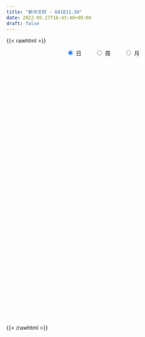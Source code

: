 ```yaml
---
title: "新华文轩 - 601811.SH"
date: 2022-05-27T16:43:40+08:00
draft: false
---
```

{{< rawhtml >}}
    <div style="text-align: center">
        <label style="padding: 1rem;"><input style="margin-right: .5rem" type="radio" name="period" value="D" checked onclick="period_change(this)">日</label>
        <label style="padding: 1rem;"><input style="margin-right: .5rem" type="radio" name="period" value="W" onclick="period_change(this)">周</label>
        <label style="padding: 1rem;"><input style="margin-right: .5rem" type="radio" name="period" value="M" onclick="period_change(this)">月</label>
    </div>
    <div id="chart" style="height: 700px;"></div> 
    <script type="text/javascript">
        const D_v = [16401.7,13650.59,23284.04,23171.0,17227.05,20177.25,17991.0,11219.46,23197.0,26285.0,23120.0,16276.7,13440.41,16873.05,22407.75,20258.39,13338.0,11480.8,19613.19,14838.0,7291.3,9362.0,10264.01,11048.28,7956.0,8791.14,10851.35,8592.31,7648.78,7808.45,11783.21,8916.0,8172.45,6443.7,8540.84,5449.25,6660.0,8564.71,13211.0,13189.08,5934.0,10327.0,6119.0,8431.17,9001.87,7201.66,6072.26,10879.0,13117.59,9754.37,8009.0,7433.31,7886.84,9326.5,11409.52,7845.56,7201.55,6775.3,10561.99,6087.0,5667.75,6455.05,4713.74,5705.09,14679.0,6446.0,6543.72,7975.0,16598.42,8473.57,19944.52,12831.55,27335.14,24151.63,13661.91,14949.86,18344.61,16403.47,17660.3,14377.79,19414.0,21453.76,14637.99,13493.93,20374.0,16495.26,22473.57,11967.9,10695.89,12586.6,12393.0,15090.0,11666.3,13771.4,7624.35,8955.53,16569.84,10687.0,11785.09,7307.45,6375.59,7851.0,9755.36,9327.32,10900.38,10095.16,8580.47,12127.0,9016.75,21545.1,13659.0,6183.71,10443.44,6576.0,5189.0,6897.61,7223.08,4945.39,7107.51,14276.76,7347.7,9067.99,10618.16,8167.72,6323.42,7437.0,8563.86,6864.0,10155.0,9420.0,6901.0,7303.08,12475.0,13255.0,23380.15,12485.0,9541.52,8869.02,9430.52,10664.02,16848.24,16641.58,38702.01,27303.03,17359.2,21379.61,16291.75,15511.75,23525.14,15640.66,12585.95,21574.39,10196.25,15639.62,29782.29,21456.08,28689.63,72879.25,65677.25,132331.07,181882.57,131571.43,82912.12,98037.75,80688.72,50313.63,39445.86,36511.86,46659.69,24574.0,20187.0,29104.21,19190.98,18280.0,15492.59,23573.97,18433.2,29521.4,20189.44,21618.02,18516.93,12273.14,21899.14,19352.22,41265.3,22641.0,25534.09,32404.47,39468.9,18800.91,21963.05,10630.39,10051.04,12930.39,11345.34,80077.13,71551.38,61804.98,32353.76,23004.7,27871.36,41102.04,22367.0,22592.0,16494.75,15043.2,16969.79,14303.0,11226.08,9823.0,14548.0,15827.52,73126.58,59595.58,65266.68,70675.89,54018.93,43863.27,42949.75,40441.72,29490.92,45720.0,35060.34,21616.33,31979.0,32449.32,30948.08,23296.47,37215.23,32479.32,31872.56,23519.31,42680.63,43721.49,26007.59,22452.0,21418.84,27063.81,17181.46,14419.36,22022.48,19126.09,17923.25,13291.46,16933.53,37738.62,37254.45,24874.1,17493.27,72055.26]
const D_histogram = [0.0,-0.0086472934,-0.0154449474,-0.0157522495,-0.0051556953,0.0000081419,-0.0046750261,-0.0060203903,-0.0162937093,-0.0303555355,-0.0317925456,-0.0294828476,-0.024885048,-0.0270592973,-0.0234235099,-0.0143241088,-0.0136743222,-0.0125798969,-0.0157027166,-0.0302038036,-0.0331386108,-0.0349762872,-0.0282921315,-0.0305924536,-0.0262084032,-0.0190811557,-0.0105646577,0.0003147555,0.0089132809,0.0111438894,0.0041354666,-0.0038385982,-0.0107147927,-0.0088598611,-0.0079912404,-0.0026627279,-0.0024702219,0.0047094995,0.0165197422,0.021002892,0.0199725013,0.0161330004,0.0138881893,0.0076235086,0.0029793406,0.0072456628,0.0130276858,0.0060252153,-0.0124660395,-0.0269496607,-0.0336334592,-0.0356396235,-0.037718424,-0.02816063,-0.0155751554,-0.0087361847,-0.0071139632,-0.0037249113,0.0069841522,0.0153221856,0.0204257342,0.0263787628,0.0312156855,0.0331138184,0.021507819,0.0160369621,0.0152999101,0.011151915,0.0197360966,0.026232931,0.0418700943,0.0527484329,0.0618680774,0.0590555036,0.0596258897,0.0615126728,0.0652617933,0.0640893211,0.0654910701,0.0682835416,0.0735602031,0.0754824003,0.0699238668,0.059808573,0.036382132,0.0261793046,0.0209109035,0.0055621137,0.0000033028,-0.0023188277,-0.0120579043,-0.0316513477,-0.0365385812,-0.0554813071,-0.0591399222,-0.0509776404,-0.0338034115,-0.0354164609,-0.0275799034,-0.0256556399,-0.0306703697,-0.0307670687,-0.0238769879,-0.0275925605,-0.0230198231,-0.0281174398,-0.0268195802,-0.0374744845,-0.0447663639,-0.0673350264,-0.0687861984,-0.0676174889,-0.0698192532,-0.0617336568,-0.0557795951,-0.0468792904,-0.0371302356,-0.0272756349,-0.0190856611,-0.0021140489,0.007989683,0.0196226626,0.0283687178,0.0354203407,0.0345777719,0.0351344022,0.0319915291,0.0304507782,0.0324782782,0.0327329194,0.0311502369,0.0252370413,0.0232437896,0.023758995,0.0283179998,0.0325553402,0.029274796,0.0303219086,0.0262993918,0.0224411382,0.0201133029,0.0245644806,0.0393570532,0.0367918989,0.0412668172,0.0447202653,0.032572451,0.0290775829,0.0323995002,0.027620705,0.0160375693,0.0192673816,0.0105086074,0.0106252334,0.0162744577,0.0180382298,0.0306348126,0.0595018609,0.0809636306,0.1513575121,0.1762719952,0.1365115161,0.0943632648,0.0801544074,0.0342418069,0.0116299896,-0.0118110991,-0.0243053924,-0.0585842032,-0.0841649981,-0.1021230519,-0.1351889983,-0.143135776,-0.1531026492,-0.1487861847,-0.1341280099,-0.1077069625,-0.0744145469,-0.0454108715,-0.0345521014,-0.0298131001,-0.0246230911,-0.0072409908,-0.0099152376,0.0107402649,0.0238512984,0.0219192914,0.0335842774,0.0135166006,0.0013840979,-0.0115237066,-0.0184709521,-0.020637773,-0.0196476904,-0.0217914556,0.0131913659,-0.0082770604,-0.0403712239,-0.0479948252,-0.0416862502,-0.0396444845,-0.0728407555,-0.0770777221,-0.0691475394,-0.0500202756,-0.0356125775,-0.015902646,-0.0072680684,-0.0060113816,-0.0004967173,0.0125042222,0.0148093209,0.0504610115,0.0852462927,0.1264052028,0.1710277887,0.1653145652,0.1483961952,0.1179833774,0.0995831825,0.0754099792,0.074878933,0.0526474385,0.0306234737,0.0315123258,0.0064389413,-0.031054651,-0.0551514339,-0.112858473,-0.1564406122,-0.1585340281,-0.1571264036,-0.1289893497,-0.1152741073,-0.1129689496,-0.0940662373,-0.0725569578,-0.0580342322,-0.042775987,-0.0271209229,-0.0055942245,0.0057334533,0.0068708159,0.0123948068,0.0197122478,0.0475087438,0.0329688567,0.0391673018,0.0432718661,0.086593538]
const D_fast = [0.0,-0.0108091168,-0.0214680076,-0.025713372,-0.0164057417,-0.011239869,-0.0170917935,-0.0199422553,-0.0342890017,-0.0559397118,-0.0653248583,-0.0703858721,-0.0720093346,-0.0809484082,-0.0831684982,-0.0776501244,-0.0804189183,-0.0824694673,-0.0895179661,-0.111570004,-0.1227894639,-0.133371212,-0.1337600892,-0.1437085248,-0.1458765751,-0.1435196166,-0.137644283,-0.1266861809,-0.1158593353,-0.1108427544,-0.1168173106,-0.125751025,-0.1353059177,-0.1356659513,-0.1367951407,-0.1321323102,-0.1325573597,-0.1242002633,-0.1082600851,-0.0985262123,-0.0945634777,-0.0943697286,-0.0931424923,-0.0975012959,-0.1014006287,-0.0953228908,-0.0862839464,-0.0917801131,-0.1133878777,-0.1346089141,-0.1497010774,-0.1606171476,-0.1721255541,-0.1696079176,-0.1609162318,-0.1562613072,-0.1564175765,-0.1539597524,-0.1415046509,-0.1293360711,-0.1191260889,-0.1065783697,-0.0939375256,-0.0837609381,-0.0899899828,-0.0914515992,-0.0883636736,-0.08972369,-0.0762054841,-0.0631504171,-0.0370457302,-0.0129802834,0.0116063805,0.0235576825,0.0390345411,0.0562994924,0.0763640612,0.0912139193,0.1089884358,0.1288517928,0.152518505,0.1733113023,0.1852337354,0.190070585,0.1757396769,0.1720816757,0.1720410004,0.1580827391,0.1525247539,0.1496229165,0.1368693638,0.1093630834,0.0953412047,0.062528152,0.0440845563,0.039502428,0.0482258041,0.0377586394,0.0387002211,0.0342105745,0.0215282523,0.0137397862,0.01466062,0.0040469072,0.0028646889,-0.0092622877,-0.0146693231,-0.0346928486,-0.053176319,-0.0925787381,-0.1112264597,-0.1269621224,-0.1466187,-0.1539665178,-0.1619573549,-0.1647768728,-0.1643103769,-0.1612746849,-0.1578561264,-0.1414130265,-0.1293118737,-0.1127732285,-0.0969349938,-0.0810282858,-0.0732264116,-0.0638861807,-0.0590311715,-0.0529592279,-0.0428121584,-0.0343742873,-0.0281694106,-0.0277733459,-0.0239556502,-0.0175006961,-0.0058621913,0.0065139842,0.0105521389,0.0191797286,0.0217320599,0.0234840908,0.0261845812,0.036776879,0.0614087149,0.0680415354,0.0828331579,0.0974666723,0.0934619708,0.0972364985,0.1086582908,0.1107846718,0.1032109285,0.1112575862,0.1051259638,0.1078988982,0.1176167369,0.1238900665,0.1441453524,0.1878878659,0.2295905432,0.3378238028,0.4068062847,0.4011736847,0.3826162495,0.388445994,0.3510938452,0.3313895253,0.3049956618,0.2864250204,0.2375001588,0.1908781143,0.1473892976,0.0805261016,0.0367953799,-0.0114471556,-0.0443272373,-0.0632010649,-0.0637067582,-0.0490179793,-0.0313670218,-0.029146277,-0.0318605507,-0.0328263144,-0.0172544619,-0.0224075181,0.0009330506,0.0200069088,0.0235547246,0.04361578,0.0269272533,0.015140775,-0.0006479561,-0.0122129397,-0.0195392038,-0.0234610438,-0.0310526729,0.00722799,-0.0163097013,-0.0584966708,-0.0781189783,-0.082231966,-0.0901013213,-0.1415077813,-0.1650141783,-0.1743708805,-0.1677486856,-0.1622441319,-0.1465098618,-0.1396923014,-0.13993846,-0.134547975,-0.11842098,-0.112413551,-0.0641466075,-0.0080497532,0.0647104576,0.1520899907,0.1877054085,0.2078860873,0.2069691138,0.2134647145,0.2081440061,0.2263326931,0.2172630583,0.2028949619,0.2116618954,0.1881982462,0.1429409912,0.1050563499,0.0191346924,-0.0635575998,-0.1052845227,-0.1431584991,-0.1472687827,-0.1623720671,-0.1883091467,-0.1929229938,-0.1895529538,-0.1895387862,-0.1849745377,-0.1760997044,-0.1559715621,-0.143210521,-0.1403554544,-0.1317327618,-0.1194872588,-0.079813577,-0.0861112498,-0.0701209793,-0.0551984484,0.0097716079]
const D_slow = [0.0,-0.0021618234,-0.0060230602,-0.0099611226,-0.0112500464,-0.0112480109,-0.0124167674,-0.013921865,-0.0179952923,-0.0255841762,-0.0335323126,-0.0409030245,-0.0471242866,-0.0538891109,-0.0597449884,-0.0633260156,-0.0667445961,-0.0698895703,-0.0738152495,-0.0813662004,-0.0896508531,-0.0983949249,-0.1054679577,-0.1131160712,-0.1196681719,-0.1244384609,-0.1270796253,-0.1270009364,-0.1247726162,-0.1219866438,-0.1209527772,-0.1219124267,-0.1245911249,-0.1268060902,-0.1288039003,-0.1294695823,-0.1300871378,-0.1289097629,-0.1247798273,-0.1195291043,-0.114535979,-0.1105027289,-0.1070306816,-0.1051248045,-0.1043799693,-0.1025685536,-0.0993116322,-0.0978053283,-0.1009218382,-0.1076592534,-0.1160676182,-0.1249775241,-0.1344071301,-0.1414472876,-0.1453410764,-0.1475251226,-0.1493036134,-0.1502348412,-0.1484888031,-0.1446582567,-0.1395518232,-0.1329571325,-0.1251532111,-0.1168747565,-0.1114978018,-0.1074885612,-0.1036635837,-0.100875605,-0.0959415808,-0.0893833481,-0.0789158245,-0.0657287163,-0.0502616969,-0.035497821,-0.0205913486,-0.0052131804,0.0111022679,0.0271245982,0.0434973657,0.0605682511,0.0789583019,0.097828902,0.1153098687,0.1302620119,0.1393575449,0.1459023711,0.1511300969,0.1525206254,0.1525214511,0.1519417442,0.1489272681,0.1410144312,0.1318797859,0.1180094591,0.1032244785,0.0904800684,0.0820292156,0.0731751003,0.0662801245,0.0598662145,0.0521986221,0.0445068549,0.0385376079,0.0316394678,0.025884512,0.0188551521,0.012150257,0.0027816359,-0.0084099551,-0.0252437117,-0.0424402613,-0.0593446335,-0.0767994468,-0.092232861,-0.1061777598,-0.1178975824,-0.1271801413,-0.13399905,-0.1387704653,-0.1392989775,-0.1373015568,-0.1323958911,-0.1253037117,-0.1164486265,-0.1078041835,-0.099020583,-0.0910227007,-0.0834100061,-0.0752904366,-0.0671072067,-0.0593196475,-0.0530103872,-0.0471994398,-0.0412596911,-0.0341801911,-0.026041356,-0.0187226571,-0.0111421799,-0.004567332,0.0010429526,0.0060712783,0.0122123984,0.0220516617,0.0312496365,0.0415663408,0.0527464071,0.0608895198,0.0681589156,0.0762587906,0.0831639669,0.0871733592,0.0919902046,0.0946173564,0.0972736648,0.1013422792,0.1058518367,0.1135105398,0.128386005,0.1486269127,0.1864662907,0.2305342895,0.2646621685,0.2882529847,0.3082915866,0.3168520383,0.3197595357,0.3168067609,0.3107304128,0.296084362,0.2750431125,0.2495123495,0.2157150999,0.1799311559,0.1416554936,0.1044589474,0.070926945,0.0440002043,0.0253965676,0.0140438497,0.0054058244,-0.0020474506,-0.0082032234,-0.0100134711,-0.0124922805,-0.0098072143,-0.0038443897,0.0016354332,0.0100315025,0.0134106527,0.0137566772,0.0108757505,0.0062580125,0.0010985692,-0.0038133534,-0.0092612173,-0.0059633758,-0.0080326409,-0.0181254469,-0.0301241532,-0.0405457157,-0.0504568369,-0.0686670257,-0.0879364563,-0.1052233411,-0.11772841,-0.1266315544,-0.1306072159,-0.132424233,-0.1339270784,-0.1340512577,-0.1309252022,-0.1272228719,-0.1146076191,-0.0932960459,-0.0616947452,-0.018937798,0.0223908433,0.0594898921,0.0889857364,0.1138815321,0.1327340269,0.1514537601,0.1646156197,0.1722714882,0.1801495696,0.1817593049,0.1739956422,0.1602077837,0.1319931655,0.0928830124,0.0532495054,0.0139679045,-0.0182794329,-0.0470979598,-0.0753401972,-0.0988567565,-0.116995996,-0.131504554,-0.1421985508,-0.1489787815,-0.1503773376,-0.1489439743,-0.1472262703,-0.1441275686,-0.1391995067,-0.1273223207,-0.1190801065,-0.1092882811,-0.0984703146,-0.0768219301]
const D_data = [['2021-05-18', 9.4494, 9.4301, 9.256, 9.4784],['2021-05-19', 9.4301, 9.2946, 9.2656, 9.4784],['2021-05-20', 9.2366, 9.2656, 9.0819, 9.314],['2021-05-21', 9.343, 9.314, 9.2463, 9.6041],['2021-05-24', 9.3623, 9.4687, 9.2366, 9.4687],['2021-05-25', 9.4591, 9.4397, 9.3043, 9.4978],['2021-05-26', 9.5074, 9.314, 9.3043, 9.5074],['2021-05-27', 9.314, 9.3333, 9.285, 9.4204],['2021-05-28', 9.3237, 9.1786, 9.1302, 9.3817],['2021-05-31', 9.1496, 9.0432, 8.9658, 9.2463],['2021-06-01', 9.1302, 9.1302, 9.0432, 9.256],['2021-06-02', 9.1399, 9.1496, 9.1012, 9.2269],['2021-06-03', 9.1496, 9.1689, 9.0915, 9.2173],['2021-06-04', 9.1883, 9.0625, 9.0432, 9.1883],['2021-06-07', 9.0625, 9.1109, 8.9174, 9.1206],['2021-06-08', 9.11, 9.19, 8.98, 9.23],['2021-06-09', 9.28, 9.09, 9.04, 9.3],['2021-06-10', 9.09, 9.08, 9.02, 9.09],['2021-06-11', 9.05, 9.0, 8.88, 9.06],['2021-06-15', 9.02, 8.78, 8.77, 9.02],['2021-06-16', 8.78, 8.84, 8.75, 8.87],['2021-06-17', 8.9, 8.8, 8.75, 8.9],['2021-06-18', 8.82, 8.88, 8.72, 8.91],['2021-06-21', 8.79, 8.74, 8.74, 8.85],['2021-06-22', 8.78, 8.79, 8.75, 8.87],['2021-06-23', 8.78, 8.82, 8.77, 8.86],['2021-06-24', 8.82, 8.85, 8.79, 8.91],['2021-06-25', 8.86, 8.91, 8.81, 8.95],['2021-06-28', 8.98, 8.92, 8.87, 8.99],['2021-06-29', 8.9, 8.86, 8.85, 8.92],['2021-06-30', 8.86, 8.72, 8.7, 8.86],['2021-07-01', 8.76, 8.65, 8.61, 8.8],['2021-07-02', 8.61, 8.6, 8.56, 8.68],['2021-07-05', 8.59, 8.67, 8.59, 8.71],['2021-07-06', 8.7, 8.64, 8.56, 8.73],['2021-07-07', 8.59, 8.69, 8.54, 8.69],['2021-07-08', 8.66, 8.62, 8.6, 8.68],['2021-07-09', 8.55, 8.71, 8.55, 8.72],['2021-07-12', 8.73, 8.81, 8.72, 8.85],['2021-07-13', 8.78, 8.76, 8.7, 8.96],['2021-07-14', 8.76, 8.7, 8.68, 8.8],['2021-07-15', 8.75, 8.65, 8.55, 8.75],['2021-07-16', 8.67, 8.65, 8.62, 8.71],['2021-07-19', 8.66, 8.57, 8.55, 8.69],['2021-07-20', 8.5, 8.55, 8.48, 8.61],['2021-07-21', 8.55, 8.65, 8.55, 8.65],['2021-07-22', 8.64, 8.69, 8.59, 8.69],['2021-07-23', 8.7, 8.52, 8.51, 8.7],['2021-07-26', 8.47, 8.29, 8.27, 8.57],['2021-07-27', 8.34, 8.22, 8.21, 8.39],['2021-07-28', 8.27, 8.22, 8.09, 8.3],['2021-07-29', 8.22, 8.21, 8.18, 8.33],['2021-07-30', 8.23, 8.15, 8.07, 8.23],['2021-08-02', 8.17, 8.27, 8.07, 8.3],['2021-08-03', 8.27, 8.33, 8.26, 8.47],['2021-08-04', 8.34, 8.28, 8.26, 8.38],['2021-08-05', 8.38, 8.21, 8.2, 8.38],['2021-08-06', 8.21, 8.22, 8.15, 8.25],['2021-08-09', 8.22, 8.33, 8.21, 8.36],['2021-08-10', 8.3, 8.34, 8.28, 8.35],['2021-08-11', 8.34, 8.33, 8.29, 8.38],['2021-08-12', 8.31, 8.37, 8.29, 8.37],['2021-08-13', 8.33, 8.39, 8.3, 8.39],['2021-08-16', 8.43, 8.38, 8.35, 8.43],['2021-08-17', 8.38, 8.19, 8.15, 8.44],['2021-08-18', 8.19, 8.22, 8.17, 8.26],['2021-08-19', 8.23, 8.26, 8.23, 8.32],['2021-08-20', 8.27, 8.2, 8.16, 8.3],['2021-08-23', 8.26, 8.37, 8.26, 8.4],['2021-08-24', 8.36, 8.39, 8.36, 8.43],['2021-08-25', 8.42, 8.58, 8.36, 8.68],['2021-08-26', 8.59, 8.62, 8.53, 8.68],['2021-08-27', 8.74, 8.69, 8.58, 8.84],['2021-08-30', 8.69, 8.6, 8.49, 8.73],['2021-08-31', 8.61, 8.68, 8.58, 8.71],['2021-09-01', 8.71, 8.75, 8.64, 8.8],['2021-09-02', 8.76, 8.84, 8.75, 8.88],['2021-09-03', 8.86, 8.84, 8.73, 8.87],['2021-09-06', 8.99, 8.93, 8.85, 8.99],['2021-09-07', 8.92, 9.02, 8.84, 9.02],['2021-09-08', 9.0, 9.14, 8.99, 9.16],['2021-09-09', 9.13, 9.19, 9.07, 9.23],['2021-09-10', 9.19, 9.16, 9.05, 9.25],['2021-09-13', 9.26, 9.13, 9.03, 9.26],['2021-09-14', 9.16, 8.93, 8.85, 9.19],['2021-09-15', 8.88, 9.05, 8.83, 9.06],['2021-09-16', 9.05, 9.11, 9.05, 9.27],['2021-09-17', 9.15, 8.96, 8.94, 9.18],['2021-09-22', 8.92, 9.05, 8.9, 9.11],['2021-09-23', 9.1, 9.09, 9.05, 9.16],['2021-09-24', 9.15, 8.98, 8.96, 9.16],['2021-09-27', 8.98, 8.78, 8.69, 9.02],['2021-09-28', 8.8, 8.89, 8.77, 8.95],['2021-09-29', 8.83, 8.63, 8.63, 8.96],['2021-09-30', 8.73, 8.73, 8.6, 8.76],['2021-10-08', 8.83, 8.86, 8.78, 8.89],['2021-10-11', 8.9, 9.02, 8.87, 9.07],['2021-10-12', 9.02, 8.81, 8.76, 9.02],['2021-10-13', 8.96, 8.93, 8.82, 9.09],['2021-10-14', 8.9, 8.87, 8.75, 8.91],['2021-10-15', 8.9, 8.76, 8.74, 8.91],['2021-10-18', 8.75, 8.79, 8.67, 8.79],['2021-10-19', 8.83, 8.88, 8.72, 8.94],['2021-10-20', 8.84, 8.74, 8.72, 8.91],['2021-10-21', 8.82, 8.83, 8.72, 8.92],['2021-10-22', 8.89, 8.69, 8.68, 8.89],['2021-10-25', 8.66, 8.74, 8.59, 8.8],['2021-10-26', 8.72, 8.54, 8.51, 8.72],['2021-10-27', 8.48, 8.5, 8.4, 8.59],['2021-10-28', 8.35, 8.18, 8.1, 8.42],['2021-10-29', 8.17, 8.32, 8.1, 8.37],['2021-11-01', 8.27, 8.29, 8.2, 8.38],['2021-11-02', 8.29, 8.18, 8.08, 8.29],['2021-11-03', 8.16, 8.26, 8.12, 8.29],['2021-11-04', 8.28, 8.21, 8.17, 8.29],['2021-11-05', 8.24, 8.23, 8.15, 8.3],['2021-11-08', 8.22, 8.24, 8.17, 8.29],['2021-11-09', 8.2, 8.25, 8.19, 8.27],['2021-11-10', 8.22, 8.24, 8.21, 8.28],['2021-11-11', 8.26, 8.39, 8.22, 8.41],['2021-11-12', 8.32, 8.36, 8.32, 8.39],['2021-11-15', 8.36, 8.43, 8.36, 8.51],['2021-11-16', 8.43, 8.45, 8.4, 8.54],['2021-11-17', 8.47, 8.48, 8.42, 8.5],['2021-11-18', 8.48, 8.41, 8.39, 8.49],['2021-11-19', 8.33, 8.44, 8.33, 8.46],['2021-11-22', 8.45, 8.4, 8.36, 8.49],['2021-11-23', 8.4, 8.42, 8.36, 8.44],['2021-11-24', 8.49, 8.48, 8.42, 8.55],['2021-11-25', 8.48, 8.48, 8.4, 8.51],['2021-11-26', 8.45, 8.47, 8.39, 8.49],['2021-11-29', 8.46, 8.41, 8.36, 8.46],['2021-11-30', 8.41, 8.45, 8.4, 8.52],['2021-12-01', 8.39, 8.49, 8.39, 8.51],['2021-12-02', 8.46, 8.57, 8.46, 8.73],['2021-12-03', 8.59, 8.61, 8.52, 8.66],['2021-12-06', 8.62, 8.54, 8.53, 8.64],['2021-12-07', 8.6, 8.61, 8.51, 8.64],['2021-12-08', 8.61, 8.56, 8.51, 8.61],['2021-12-09', 8.59, 8.56, 8.53, 8.6],['2021-12-10', 8.56, 8.58, 8.56, 8.72],['2021-12-13', 8.59, 8.69, 8.58, 8.72],['2021-12-14', 8.69, 8.9, 8.64, 8.98],['2021-12-15', 8.87, 8.75, 8.73, 8.87],['2021-12-16', 8.77, 8.88, 8.75, 8.88],['2021-12-17', 8.9, 8.93, 8.79, 8.94],['2021-12-20', 8.9, 8.75, 8.75, 8.92],['2021-12-21', 8.76, 8.85, 8.76, 8.87],['2021-12-22', 8.86, 8.97, 8.81, 9.03],['2021-12-23', 8.93, 8.9, 8.83, 9.01],['2021-12-24', 8.89, 8.8, 8.75, 8.9],['2021-12-27', 8.82, 8.99, 8.73, 9.01],['2021-12-28', 8.93, 8.85, 8.82, 9.0],['2021-12-29', 8.85, 8.96, 8.78, 8.97],['2021-12-30', 8.93, 9.07, 8.92, 9.15],['2021-12-31', 9.06, 9.07, 9.01, 9.1],['2022-01-04', 9.07, 9.28, 9.02, 9.31],['2022-01-05', 9.29, 9.65, 9.16, 9.74],['2022-01-06', 9.56, 9.77, 9.51, 10.0],['2022-01-07', 9.74, 10.75, 9.74, 10.75],['2022-01-10', 11.03, 10.6, 10.24, 11.04],['2022-01-11', 10.43, 9.91, 9.79, 10.51],['2022-01-12', 9.79, 9.79, 9.72, 10.0],['2022-01-13', 9.83, 10.1, 9.8, 10.1],['2022-01-14', 9.98, 9.63, 9.59, 9.98],['2022-01-17', 9.71, 9.8, 9.56, 9.8],['2022-01-18', 9.81, 9.71, 9.65, 9.87],['2022-01-19', 9.71, 9.78, 9.7, 9.97],['2022-01-20', 9.78, 9.39, 9.34, 9.79],['2022-01-21', 9.34, 9.32, 9.31, 9.54],['2022-01-24', 9.3, 9.26, 9.1, 9.32],['2022-01-25', 9.3, 8.87, 8.86, 9.32],['2022-01-26', 8.89, 8.99, 8.81, 9.01],['2022-01-27', 8.99, 8.82, 8.8, 9.03],['2022-01-28', 8.89, 8.88, 8.79, 8.97],['2022-02-07', 8.99, 8.96, 8.88, 9.1],['2022-02-08', 8.96, 9.13, 8.89, 9.13],['2022-02-09', 9.13, 9.31, 9.06, 9.34],['2022-02-10', 9.3, 9.38, 9.2, 9.4],['2022-02-11', 9.38, 9.23, 9.18, 9.44],['2022-02-14', 9.25, 9.17, 9.13, 9.31],['2022-02-15', 9.2, 9.18, 9.11, 9.27],['2022-02-16', 9.22, 9.38, 9.2, 9.4],['2022-02-17', 9.33, 9.16, 9.14, 9.36],['2022-02-18', 9.11, 9.5, 9.09, 9.54],['2022-02-21', 9.46, 9.51, 9.38, 9.6],['2022-02-22', 9.46, 9.37, 9.27, 9.5],['2022-02-23', 9.4, 9.59, 9.37, 9.73],['2022-02-24', 9.56, 9.19, 9.05, 9.58],['2022-02-25', 9.25, 9.21, 9.17, 9.45],['2022-02-28', 9.2, 9.13, 8.9, 9.23],['2022-03-01', 9.17, 9.14, 9.06, 9.23],['2022-03-02', 9.09, 9.16, 9.07, 9.19],['2022-03-03', 9.2, 9.18, 9.14, 9.23],['2022-03-04', 9.13, 9.12, 9.06, 9.15],['2022-03-07', 9.14, 9.67, 9.01, 9.8],['2022-03-08', 9.58, 9.0, 8.95, 9.58],['2022-03-09', 9.0, 8.7, 8.25, 9.1],['2022-03-10', 8.91, 8.86, 8.75, 9.05],['2022-03-11', 8.92, 8.99, 8.59, 9.04],['2022-03-14', 9.02, 8.92, 8.92, 9.3],['2022-03-15', 8.88, 8.34, 8.33, 8.91],['2022-03-16', 8.4, 8.53, 8.23, 8.58],['2022-03-17', 8.65, 8.62, 8.54, 8.67],['2022-03-18', 8.58, 8.77, 8.5, 8.78],['2022-03-21', 8.7, 8.75, 8.64, 8.77],['2022-03-22', 8.79, 8.87, 8.7, 8.93],['2022-03-23', 8.87, 8.78, 8.09, 8.94],['2022-03-24', 8.77, 8.69, 8.66, 8.88],['2022-03-25', 8.7, 8.74, 8.64, 8.87],['2022-03-28', 8.7, 8.87, 8.62, 8.88],['2022-03-29', 8.88, 8.77, 8.73, 8.93],['2022-03-30', 8.93, 9.3, 8.92, 9.39],['2022-03-31', 9.3, 9.52, 9.2, 9.67],['2022-04-01', 9.66, 9.88, 9.43, 9.9],['2022-04-06', 9.91, 10.27, 9.86, 10.3],['2022-04-07', 10.26, 9.88, 9.88, 10.26],['2022-04-08', 9.91, 9.81, 9.72, 10.16],['2022-04-11', 9.75, 9.63, 9.53, 9.93],['2022-04-12', 9.6, 9.75, 9.47, 9.75],['2022-04-13', 9.64, 9.65, 9.64, 9.87],['2022-04-14', 9.66, 9.96, 9.65, 10.09],['2022-04-15', 9.89, 9.7, 9.57, 9.94],['2022-04-18', 9.68, 9.64, 9.4, 9.69],['2022-04-19', 9.66, 9.92, 9.59, 9.96],['2022-04-20', 9.86, 9.57, 9.53, 9.89],['2022-04-21', 9.65, 9.26, 9.25, 9.65],['2022-04-22', 9.26, 9.25, 9.11, 9.35],['2022-04-25', 9.1, 8.56, 8.56, 9.24],['2022-04-26', 8.51, 8.37, 8.3, 8.77],['2022-04-27', 8.32, 8.65, 8.19, 8.68],['2022-04-28', 8.63, 8.57, 8.47, 8.8],['2022-04-29', 8.5, 8.87, 8.5, 8.95],['2022-05-05', 8.82, 8.7, 8.66, 8.82],['2022-05-06', 8.52, 8.5, 8.39, 8.63],['2022-05-09', 8.49, 8.67, 8.45, 8.72],['2022-05-10', 8.59, 8.73, 8.48, 8.74],['2022-05-11', 8.75, 8.67, 8.64, 8.8],['2022-05-12', 8.57, 8.7, 8.57, 8.73],['2022-05-13', 8.63, 8.74, 8.63, 8.76],['2022-05-16', 8.78, 8.88, 8.67, 8.91],['2022-05-17', 8.88, 8.82, 8.68, 8.91],['2022-05-18', 8.85, 8.71, 8.7, 8.88],['2022-05-19', 8.63, 8.77, 8.56, 8.77],['2022-05-20', 8.77, 8.82, 8.71, 8.85],['2022-05-23', 9.01, 9.18, 8.88, 9.24],['2022-05-24', 9.1, 8.7, 8.7, 9.15],['2022-05-25', 8.61, 8.95, 8.61, 8.96],['2022-05-26', 8.98, 8.97, 8.81, 8.98],['2022-05-27', 8.99, 9.63, 8.86, 9.7]]
const W_v = [103966.11,114623.61,124058.61,115861.9,85184.01,84572.97,99094.22,150668.33,151559.43,104001.2,164707.17,72482.9,116613.44,272066.5,143407.24,123031.9,89250.64,84798.77,72928.94,60457.77,71090.98,52189.69,111031.62,79374.84,67157.16,71367.73,76855.37,99745.02,107023.11,89688.37,38191.99,14790.22,66496.23,67188.35,74855.2,151596.23,194828.3,73601.14,125921.37,150445.8,90545.0,96218.31,72372.88,49789.17,58361.95,57246.55,51115.33,52763.18,51289.24,50995.39,67608.44,50255.19,45383.78,97063.82,63807.88,46813.7,29136.32,35339.0,84566.59,108953.01,67817.81,64226.22,92052.47,129736.12,45788.2,53730.1,118510.18,65614.8,122650.12,231684.73,425763.7,699362.0600000001,289731.33,173333.99,156377.13,130426.72,335835.93,251160.69,1188181.8599999999,837138.1499999999,822183.95,749215.7999999999,775921.58,914739.8800000001,1225754.8600000001,780292.3,509460.8099999999,425872.83,268815.46,179566.19,204266.46,85989.54,180691.04,120179.7,131104.94,407055.01,230118.32,160852.07,129168.66,96876.19,121554.96,97793.0,123701.93,143810.51,69928.26,83348.5,78611.7,98020.16,96742.43,328388.34,143681.75,162698.59,187921.26,25814.6,136497.91,432142.48,223976.62,226621.45,131363.42,87285.14,140097.82,199428.63,101311.53,159507.39,159086.18,104740.45,113638.42,159853.73,137057.9,107393.55,142578.16,105241.37,130198.82,153758.69,105429.55,128777.47,86374.93,87608.26,214131.74,103105.64,85672.1,69942.34,150231.02,111798.24,75802.33,89038.88,77416.01,131039.02,131111.12,150262.72,59041.99,122024.13,219958.29,183144.44,161607.27,111063.86,134658.56,288885.69,150796.6,221026.36,197029.03,134181.08,77126.82,65786.36,50594.31,13442.95,73021.75,68534.12,84976.69,88644.86,63764.0,60590.69,59154.12,107470.14,83912.66,86389.41,71538.64,35211.98,59745.48,77016.77,50948.09,55694.43,51632.27,24266.44,30773.18,82992.42,56202.55,75938.16,48402.86,62616.5,333466.93,150192.32,222826.01,214928.82,191173.02,61581.24,157853.59,101041.65,89811.76,95995.16,87098.13,41755.31,47239.08,44328.89,35658.5,48780.08,41585.96,46201.11,42558.43,33485.53,41348.81,85183.2,87511.48,87543.84,84804.66,35675.49,48152.05,8955.53,52724.97,47929.22,64928.32,35289.76,40900.44,41614.29,41903.86,68898.23,55353.32,121385.43,83555.25,98648.63,299577.2,575092.59,197505.04,102254.78,113336.03,113306.73,138849.37,66920.21,268791.95,130427.15,67365.07,228364.36,168558.09,193662.73,140289.2,167767.05,69729.08,102535.47,89296.81,189415.7]
const W_histogram = [0.0,-0.0369695726,-0.0467404279,-0.091175403,-0.1161201289,-0.1079460688,-0.084308057,-0.02984789,0.0138429474,0.0439180633,0.0609361555,0.0533784442,0.0767679761,0.1175791938,0.1009279076,0.0193299846,-0.0202524464,-0.0956500143,-0.1364332656,-0.1473795138,-0.1546436673,-0.1452160936,-0.1482406981,-0.1210361115,-0.1090220475,-0.1000819325,-0.1132201691,-0.0806652934,-0.109151309,-0.1684683568,-0.1764991902,-0.1629402405,-0.1083194681,-0.0567436119,-0.0249987599,-0.0158295409,0.0538202216,0.0671745645,0.0853426629,0.1042450605,0.1235087848,0.0791535699,0.0431315927,0.0294836652,0.0117388313,-0.0167771865,-0.049368942,-0.0762933439,-0.1325034966,-0.1494481096,-0.1797242379,-0.1771882672,-0.1649196739,-0.1234353239,-0.1251700545,-0.1103426844,-0.1125658195,-0.0865058571,-0.0275183083,0.0391353166,0.09415134,0.1270767414,0.1306941498,0.0856323726,0.0455584301,0.0509468165,0.0762500992,0.0739448824,0.1338106919,0.1625369182,0.1856639982,0.2241060591,0.1953630404,0.171762425,0.1317643457,0.1493619105,0.1427395237,0.1373339773,0.3361377178,0.2769469972,0.2631724881,0.3037111398,0.3099852198,0.3949112741,0.495709425,0.5515151193,0.4924919323,0.4108269198,0.3013587536,0.216938432,0.1199908995,0.0363694511,-0.0924814061,-0.1918467617,-0.2080345383,-0.1520477562,-0.2165488249,-0.2538473536,-0.2350647154,-0.2271461571,-0.2061509096,-0.2363471158,-0.1933781707,-0.230475074,-0.2583284547,-0.321511921,-0.2966658531,-0.2154712311,-0.1302992931,0.0509280445,0.1880074119,0.2760102559,0.2704470153,0.2442871576,0.1856489406,0.1105044701,0.029901307,-0.0451669707,-0.1127343233,-0.1688018747,-0.1543746092,-0.1555301992,-0.1552398097,-0.1207299212,-0.0621129905,-0.0404762076,0.0108979874,0.0482115189,0.0626612207,0.0187073728,-0.0302159227,-0.0826135118,-0.0772963948,-0.1354374045,-0.1340591076,-0.1766945598,-0.2148911996,-0.2250306602,-0.2081479841,-0.1867303015,-0.150576094,-0.1205220033,-0.0770148169,-0.0691471727,-0.0712813125,-0.0812033135,-0.068925548,-0.0540114915,-0.0349639461,-0.0081306917,-0.0024902901,0.0266166107,0.0824193792,0.0907296818,0.1013495119,0.132380771,0.136005633,0.1602241435,0.1568314939,0.1785386287,0.1650572461,0.1144197889,0.0830031207,0.0404067311,-0.0021229078,-0.0164472793,-0.0320563089,-0.0358559183,-0.0424643313,-0.0645830875,-0.0729017981,-0.0688798939,-0.0602593683,-0.0459886816,-0.0689420242,-0.0990542023,-0.1318427235,-0.1389856962,-0.1447944241,-0.1306124684,-0.1185459189,-0.1131071105,-0.1340646881,-0.1226378033,-0.0838296157,-0.0494542496,-0.0071978694,0.032247297,0.0480312216,0.0745896122,0.1470801864,0.1818813866,0.2334126451,0.2483666603,0.184735944,0.1315429926,0.1244206515,0.1036723527,0.0777046808,0.0508814517,0.0282327514,0.0056539834,-0.006137573,-0.0322337983,-0.0390510194,-0.044187162,-0.052366917,-0.0772224376,-0.0829712598,-0.0698721362,-0.0684612693,-0.0308982868,0.0057274456,0.0506816951,0.0651988229,0.0737688252,0.0607631275,0.0590282001,0.0496359209,0.0377379205,0.0056617838,-0.0195240921,-0.0249866155,-0.0209345027,-0.014274388,0.0007237148,0.0093110294,0.0376595154,0.046189534,0.0672723538,0.1849474087,0.177884893,0.1442963856,0.0872174885,0.0686246084,0.0698668653,0.0475791481,0.0243667483,-0.0008166357,-0.0316569682,-0.0522287565,0.0094996935,0.0423354061,0.0526912109,0.0265960769,-0.0165712307,-0.0675001985,-0.0815416224,-0.0817515501,-0.0265079362]
const W_fast = [0.0,-0.0462119658,-0.067667928,-0.1348967539,-0.1888715121,-0.2076839692,-0.2051229715,-0.1581247771,-0.1109732028,-0.0699185711,-0.03766644,-0.0318795403,0.0107019856,0.0809080018,0.0894886925,0.0127232657,-0.0319222769,-0.1312323484,-0.2061239162,-0.2539150428,-0.2998401131,-0.3267165629,-0.3668013419,-0.3698557831,-0.3850972309,-0.4011775991,-0.4426208779,-0.4302323257,-0.4860061685,-0.5874403055,-0.6395959365,-0.6667720469,-0.6392311415,-0.6018411883,-0.5763460262,-0.5711341924,-0.4880293746,-0.4578813905,-0.4183776264,-0.3734139637,-0.3232730432,-0.3478398656,-0.3730789446,-0.3793559558,-0.3941660819,-0.4268763963,-0.4718103873,-0.5178081252,-0.6071441521,-0.6614507924,-0.7366579803,-0.7784190764,-0.8073804015,-0.7967548825,-0.8297821267,-0.8425404277,-0.8729050177,-0.8684715196,-0.8163635479,-0.7399260937,-0.6613722354,-0.5966776486,-0.5603867028,-0.5840403869,-0.6127247218,-0.5945996313,-0.5502338238,-0.53405282,-0.4407343375,-0.3713738816,-0.3018308021,-0.2073622264,-0.1872644851,-0.1679244941,-0.1749814871,-0.1200434446,-0.0909809505,-0.0620530026,0.2207851674,0.2308311961,0.2828498089,0.3993162457,0.4830866306,0.6667405034,0.8914660105,1.0851504847,1.1492502808,1.1702919982,1.1361635204,1.1059778068,1.0390279992,0.9644989135,0.8125277049,0.6652006588,0.5970042476,0.6149790907,0.4963408158,0.3955804487,0.355596908,0.3067289271,0.2761864471,0.186903462,0.1815278644,0.0868121927,-0.0056233017,-0.1491847482,-0.1985051437,-0.1711783294,-0.1185812147,0.075378134,0.2594593544,0.4164647624,0.4785132756,0.5134252073,0.5011992255,0.4536808725,0.3805530362,0.2941930158,0.1984420823,0.1001740623,0.0760076755,0.0359695357,-0.0025500273,0.001777381,0.0448660641,0.0563837951,0.1104824869,0.1598488981,0.1899639052,0.1506869004,0.0942096242,0.0211586572,0.0071516755,-0.0848486853,-0.1169851654,-0.2037942575,-0.2957136972,-0.3621108228,-0.3972651427,-0.4225300355,-0.4240198515,-0.4240962617,-0.3998427795,-0.4092619284,-0.4292163964,-0.4594392257,-0.4643928473,-0.4629816636,-0.4526751048,-0.4278745233,-0.4228566942,-0.3870956407,-0.3106880274,-0.2796953044,-0.2437380963,-0.1796116445,-0.1419853743,-0.0777108278,-0.0418956039,0.0244461881,0.052229117,0.0301966069,0.0195307189,-0.0129639878,-0.0560243537,-0.0744605451,-0.0980836518,-0.1108472408,-0.1280717366,-0.1663362648,-0.1928804249,-0.2060784942,-0.2125228106,-0.2097492943,-0.2499381429,-0.3048138716,-0.3705630737,-0.4124524704,-0.4544598044,-0.4729309658,-0.490500896,-0.5133388653,-0.5678126148,-0.5870451808,-0.5691943972,-0.5471825935,-0.5067256807,-0.4592186899,-0.43142696,-0.3862211664,-0.2769605455,-0.1966889987,-0.0868045789,-0.0097588987,-0.027205629,-0.0475128322,-0.0235300104,-0.0183602211,-0.0249017227,-0.0390045889,-0.0545951013,-0.0757603735,-0.0890863231,-0.123240998,-0.139820974,-0.1560039071,-0.1772753914,-0.2214365213,-0.2479281584,-0.2522970689,-0.2680015194,-0.2381631086,-0.2001055148,-0.1424808415,-0.111664008,-0.0846517994,-0.0824667152,-0.0694445926,-0.0664278915,-0.0688914118,-0.0995521025,-0.1296190015,-0.1413281787,-0.1425096916,-0.1394181739,-0.1242391424,-0.1133240705,-0.0755607056,-0.0554833035,-0.0175823952,0.1463295118,0.1837382194,0.1862238084,0.1509492834,0.1495125554,0.1682215286,0.1578285985,0.1407078857,0.1153203428,0.0765657683,0.0429367908,0.1070401642,0.1504597283,0.1739883358,0.154542221,0.1072321058,0.0394280884,0.0050012589,-0.0156465563,0.0329700735]
const W_slow = [0.0,-0.0092423932,-0.0209275001,-0.0437213509,-0.0727513831,-0.0997379003,-0.1208149146,-0.1282768871,-0.1248161502,-0.1138366344,-0.0986025955,-0.0852579845,-0.0660659905,-0.036671192,-0.0114392151,-0.006606719,-0.0116698305,-0.0355823341,-0.0696906505,-0.106535529,-0.1451964458,-0.1815004692,-0.2185606438,-0.2488196716,-0.2760751835,-0.3010956666,-0.3294007089,-0.3495670322,-0.3768548595,-0.4189719487,-0.4630967463,-0.5038318064,-0.5309116734,-0.5450975764,-0.5513472663,-0.5553046516,-0.5418495962,-0.525055955,-0.5037202893,-0.4776590242,-0.446781828,-0.4269934355,-0.4162105373,-0.408839621,-0.4059049132,-0.4100992098,-0.4224414453,-0.4415147813,-0.4746406554,-0.5120026828,-0.5569337423,-0.6012308091,-0.6424607276,-0.6733195586,-0.7046120722,-0.7321977433,-0.7603391982,-0.7819656625,-0.7888452395,-0.7790614104,-0.7555235754,-0.72375439,-0.6910808526,-0.6696727595,-0.6582831519,-0.6455464478,-0.626483923,-0.6079977024,-0.5745450294,-0.5339107999,-0.4874948003,-0.4314682855,-0.3826275254,-0.3396869192,-0.3067458328,-0.2694053551,-0.2337204742,-0.1993869799,-0.1153525504,-0.0461158011,0.0196773209,0.0956051058,0.1731014108,0.2718292293,0.3957565856,0.5336353654,0.6567583485,0.7594650784,0.8348047668,0.8890393748,0.9190370997,0.9281294625,0.905009111,0.8570474205,0.8050387859,0.7670268469,0.7128896407,0.6494278023,0.5906616234,0.5338750842,0.4823373568,0.4232505778,0.3749060351,0.3172872666,0.252705153,0.1723271727,0.0981607095,0.0442929017,0.0117180784,0.0244500895,0.0714519425,0.1404545065,0.2080662603,0.2691380497,0.3155502849,0.3431764024,0.3506517292,0.3393599865,0.3111764057,0.268975937,0.2303822847,0.1914997349,0.1526897825,0.1225073022,0.1069790546,0.0968600027,0.0995844995,0.1116373792,0.1273026844,0.1319795276,0.1244255469,0.103772169,0.0844480703,0.0505887192,0.0170739423,-0.0270996977,-0.0808224976,-0.1370801626,-0.1891171586,-0.235799734,-0.2734437575,-0.3035742583,-0.3228279626,-0.3401147557,-0.3579350839,-0.3782359122,-0.3954672992,-0.4089701721,-0.4177111587,-0.4197438316,-0.4203664041,-0.4137122514,-0.3931074066,-0.3704249862,-0.3450876082,-0.3119924155,-0.2779910072,-0.2379349713,-0.1987270979,-0.1540924407,-0.1128281291,-0.0842231819,-0.0634724017,-0.053370719,-0.0539014459,-0.0580132657,-0.066027343,-0.0749913225,-0.0856074053,-0.1017531772,-0.1199786268,-0.1371986002,-0.1522634423,-0.1637606127,-0.1809961188,-0.2057596693,-0.2387203502,-0.2734667742,-0.3096653803,-0.3423184974,-0.3719549771,-0.4002317547,-0.4337479267,-0.4644073776,-0.4853647815,-0.4977283439,-0.4995278112,-0.491465987,-0.4794581816,-0.4608107785,-0.4240407319,-0.3785703853,-0.320217224,-0.2581255589,-0.2119415729,-0.1790558248,-0.1479506619,-0.1220325737,-0.1026064035,-0.0898860406,-0.0828278528,-0.0814143569,-0.0829487501,-0.0910071997,-0.1007699546,-0.1118167451,-0.1249084743,-0.1442140837,-0.1649568987,-0.1824249327,-0.1995402501,-0.2072648218,-0.2058329604,-0.1931625366,-0.1768628309,-0.1584206246,-0.1432298427,-0.1284727927,-0.1160638124,-0.1066293323,-0.1052138863,-0.1100949094,-0.1163415633,-0.1215751889,-0.1251437859,-0.1249628572,-0.1226350999,-0.113220221,-0.1016728375,-0.084854749,-0.0386178969,0.0058533264,0.0419274228,0.0637317949,0.080887947,0.0983546633,0.1102494504,0.1163411374,0.1161369785,0.1082227365,0.0951655473,0.0975404707,0.1081243222,0.1212971249,0.1279461442,0.1238033365,0.1069282869,0.0865428813,0.0661049938,0.0594780097]
const W_data = [['2017-07-14', 14.0987, 13.3857, 13.1362, 14.0987],['2017-07-21', 13.4124, 12.8064, 12.4589, 13.4392],['2017-07-28', 12.8332, 12.9847, 12.7708, 13.3144],['2017-08-04', 12.9758, 12.343, 12.3341, 12.9936],['2017-08-11', 12.3163, 12.3074, 12.1915, 12.6371],['2017-08-18', 12.343, 12.5747, 12.343, 12.7619],['2017-08-25', 12.5747, 12.7619, 12.5034, 12.851],['2017-09-01', 12.7886, 13.2966, 12.7084, 13.3233],['2017-09-08', 13.1985, 13.4035, 13.1985, 13.8848],['2017-09-15', 13.3946, 13.4392, 13.3322, 13.8046],['2017-09-22', 13.4392, 13.4303, 13.3501, 14.3927],['2017-09-29', 13.3857, 13.1807, 12.9312, 13.4392],['2017-10-13', 13.4303, 13.6531, 13.2075, 13.6887],['2017-10-20', 13.6441, 14.1165, 13.1005, 14.5264],['2017-10-27', 14.0452, 13.5461, 13.5105, 14.1432],['2017-11-03', 13.4837, 12.5123, 12.4321, 13.6085],['2017-11-10', 12.6104, 12.7084, 12.4856, 13.1451],['2017-11-17', 12.7351, 11.8974, 11.8707, 12.8242],['2017-11-24', 11.8974, 11.9152, 11.5855, 12.0578],['2017-12-01', 11.9241, 12.0222, 11.6479, 12.1113],['2017-12-08', 12.0489, 11.8796, 11.229, 12.0489],['2017-12-15', 11.942, 11.9509, 11.6835, 12.0044],['2017-12-22', 11.9152, 11.6657, 11.6301, 12.2539],['2017-12-29', 11.639, 11.9687, 11.4251, 12.0489],['2018-01-05', 11.9598, 11.7548, 11.7192, 12.0222],['2018-01-12', 11.7994, 11.6479, 11.5944, 11.8974],['2018-01-19', 11.6479, 11.229, 10.926, 11.7013],['2018-01-26', 11.2914, 11.7281, 11.1488, 11.9776],['2018-02-02', 11.639, 10.8458, 10.623, 12.0044],['2018-02-09', 10.8191, 10.0526, 9.9546, 10.9171],['2018-02-14', 10.2041, 10.3111, 10.0972, 10.5606],['2018-02-23', 10.3378, 10.3913, 10.3378, 10.5161],['2018-03-02', 10.418, 10.9082, 10.418, 10.9349],['2018-03-09', 10.7745, 11.0151, 10.6408, 11.2736],['2018-03-16', 11.0151, 10.8815, 10.6943, 11.3627],['2018-03-23', 10.8636, 10.6141, 10.5339, 11.7637],['2018-03-30', 10.3824, 11.5231, 10.2487, 11.9865],['2018-04-04', 11.3983, 11.0151, 11.0062, 11.7013],['2018-04-13', 10.8725, 11.1488, 10.7656, 11.7637],['2018-04-20', 11.0686, 11.2647, 11.0686, 11.6211],['2018-04-27', 11.1488, 11.3983, 10.8102, 11.4785],['2018-05-04', 11.4518, 10.5517, 10.5161, 11.4518],['2018-05-11', 10.5606, 10.4269, 10.3913, 10.7656],['2018-05-18', 10.4448, 10.5428, 10.3467, 10.5874],['2018-05-25', 10.6408, 10.3646, 10.2933, 10.6676],['2018-06-01', 10.3467, 10.0437, 9.7942, 10.4359],['2018-06-08', 10.0437, 9.7407, 9.6338, 10.2309],['2018-06-15', 9.8477, 9.538, 9.4281, 10.0883],['2018-06-22', 9.4464, 8.7959, 8.521, 9.4464],['2018-06-29', 8.8875, 8.9058, 8.576, 8.915],['2018-07-06', 8.8508, 8.4019, 8.1545, 8.8783],['2018-07-13', 8.3835, 8.5118, 8.2644, 8.7226],['2018-07-20', 8.4843, 8.4477, 8.2461, 8.5943],['2018-07-27', 8.4019, 8.75, 8.4019, 9.5105],['2018-08-03', 8.75, 8.1178, 8.0629, 8.9608],['2018-08-10', 8.1637, 8.1637, 7.7697, 8.2278],['2018-08-17', 8.1637, 7.788, 7.7697, 8.2553],['2018-08-24', 7.8063, 8.0171, 7.7788, 8.1637],['2018-08-31', 7.9621, 8.5027, 7.9621, 8.5576],['2018-09-07', 8.4294, 8.8325, 8.3103, 8.9608],['2018-09-14', 8.8692, 8.9608, 8.466, 9.1165],['2018-09-21', 8.8692, 8.9058, 8.75, 9.0524],['2018-09-28', 8.8966, 8.6401, 8.6218, 9.2998],['2018-10-12', 8.5118, 7.9071, 7.6231, 9.2998],['2018-10-19', 7.8979, 7.6964, 7.4123, 7.9804],['2018-10-26', 7.7147, 8.1178, 7.6964, 8.2278],['2018-11-02', 8.1178, 8.411, 7.788, 8.6401],['2018-11-09', 8.3652, 8.0995, 8.0537, 8.411],['2018-11-16', 8.2003, 9.0341, 8.0629, 9.4281],['2018-11-23', 8.9516, 8.9241, 8.576, 9.7579],['2018-11-30', 9.0249, 9.0616, 8.7592, 10.216],['2018-12-07', 9.1257, 9.5197, 9.0341, 12.0485],['2018-12-14', 9.1898, 8.8142, 8.8142, 9.6113],['2018-12-21', 8.7775, 8.8325, 8.6126, 8.9883],['2018-12-28', 8.8233, 8.5301, 8.1545, 8.8325],['2019-01-04', 8.521, 9.2631, 8.3194, 9.2631],['2019-01-11', 9.4464, 9.0707, 8.9883, 9.5197],['2019-01-18', 9.1349, 9.1349, 9.0066, 9.6846],['2019-01-25', 9.0891, 12.3875, 9.0249, 12.6257],['2019-02-01', 12.0027, 9.7671, 9.3731, 12.0118],['2019-02-15', 9.7762, 10.3535, 9.5288, 11.0131],['2019-02-22', 10.4542, 11.343, 10.4451, 11.5171],['2019-03-01', 11.7278, 11.3063, 11.0498, 12.3692],['2019-03-08', 11.8927, 12.8548, 11.1781, 13.6977],['2019-03-15', 13.3312, 13.9634, 13.1022, 15.5668],['2019-03-22', 13.3129, 14.3116, 12.6532, 14.5315],['2019-03-29', 13.377, 13.3679, 12.4608, 14.0001],['2019-04-04', 13.3587, 13.1663, 13.0655, 14.11],['2019-04-12', 13.2488, 12.699, 12.5616, 13.5053],['2019-04-19', 12.8823, 12.8181, 12.1584, 13.0472],['2019-04-26', 12.8273, 12.4333, 12.1035, 13.1755],['2019-04-30', 12.4333, 12.305, 11.8927, 12.7173],['2019-05-10', 11.8561, 11.2697, 10.7199, 11.9111],['2019-05-17', 11.2697, 11.0315, 10.949, 11.5904],['2019-05-24', 11.0315, 11.7186, 10.8299, 12.2775],['2019-05-31', 11.5812, 12.699, 11.1872, 13.1296],['2019-06-06', 12.644, 11.1231, 11.0406, 12.8914],['2019-06-14', 11.0867, 11.0961, 10.8988, 11.7444],['2019-06-21', 10.9927, 11.641, 10.9458, 11.6504],['2019-06-28', 11.5659, 11.4719, 11.2088, 11.6598],['2019-07-05', 11.5753, 11.6128, 11.4155, 11.782],['2019-07-12', 11.7444, 10.833, 10.6451, 11.7444],['2019-07-19', 10.7297, 11.6692, 10.6921, 11.8289],['2019-07-26', 11.735, 10.5606, 10.2411, 11.735],['2019-08-02', 10.5324, 10.3445, 10.1659, 10.6357],['2019-08-09', 10.2505, 9.4519, 9.2546, 10.3351],['2019-08-16', 9.4519, 10.2223, 9.4519, 10.3257],['2019-08-23', 10.2129, 11.0209, 10.1565, 11.0867],['2019-08-30', 10.8048, 11.3874, 10.7203, 11.7538],['2019-09-06', 11.688, 13.2853, 11.4719, 13.3886],['2019-09-12', 13.3228, 13.6987, 13.1631, 13.896],['2019-09-20', 13.9054, 13.896, 13.4356, 14.2248],['2019-09-27', 13.6893, 13.1913, 12.9846, 14.0463],['2019-09-30', 13.3698, 13.0879, 13.0128, 13.3792],['2019-10-11', 12.9846, 12.6651, 12.5336, 13.6987],['2019-10-18', 12.9094, 12.2611, 12.2611, 14.4409],['2019-10-25', 12.2142, 11.8759, 11.4813, 12.3269],['2019-11-01', 12.6933, 11.5659, 11.2088, 12.8718],['2019-11-08', 11.5659, 11.2558, 11.2558, 11.9323],['2019-11-15', 11.1994, 10.9927, 10.9646, 11.3874],['2019-11-22', 10.974, 11.6692, 10.974, 12.0732],['2019-11-29', 11.6316, 11.4155, 10.8988, 11.8947],['2019-12-06', 11.4155, 11.331, 11.1149, 11.5847],['2019-12-13', 11.2652, 11.7632, 11.237, 12.0544],['2019-12-20', 11.7914, 12.2611, 11.6974, 12.5806],['2019-12-27', 12.1578, 11.9887, 11.8947, 12.4397],['2020-01-03', 11.9793, 12.5618, 11.7444, 12.6276],['2020-01-10', 12.4866, 12.6651, 12.4115, 13.0785],['2020-01-17', 12.6558, 12.5806, 12.4584, 13.2289],['2020-01-23', 12.6651, 11.8196, 11.7538, 12.7121],['2020-02-07', 10.8612, 11.5189, 9.6962, 11.5659],['2020-02-14', 11.4625, 11.1713, 11.0867, 11.6316],['2020-02-21', 11.2276, 11.7162, 11.0021, 11.8196],['2020-02-28', 11.641, 10.7015, 10.6827, 11.8102],['2020-03-06', 10.7579, 11.1901, 10.7579, 11.3216],['2020-03-13', 11.0961, 10.4008, 9.978, 11.1337],['2020-03-20', 10.5699, 10.072, 9.7525, 10.5887],['2020-03-27', 9.9592, 10.1002, 9.6304, 10.3069],['2020-04-03', 9.9311, 10.2599, 9.5928, 11.0491],['2020-04-10', 10.382, 10.2317, 10.1941, 10.6357],['2020-04-17', 10.1847, 10.4008, 9.9968, 10.6263],['2020-04-24', 10.523, 10.3539, 10.2129, 10.5981],['2020-04-30', 10.4008, 10.5981, 10.3726, 10.9646],['2020-05-08', 10.429, 10.1847, 10.0532, 10.4666],['2020-05-15', 10.2787, 9.9686, 9.9123, 10.2787],['2020-05-22', 9.9029, 9.7244, 9.668, 9.9686],['2020-05-29', 9.6868, 9.8935, 9.6868, 10.025],['2020-06-05', 9.8935, 9.8935, 9.8183, 10.1472],['2020-06-12', 9.9592, 9.9427, 9.7782, 9.9813],['2020-06-19', 9.9233, 10.0877, 9.875, 10.2908],['2020-06-24', 10.0587, 9.8459, 9.8073, 10.1071],['2020-07-03', 9.8073, 10.1845, 9.7879, 10.2231],['2020-07-10', 10.2038, 10.7358, 10.1941, 11.0743],['2020-07-17', 10.8228, 10.3295, 10.2231, 11.0936],['2020-07-24', 10.4069, 10.4359, 10.3489, 11.0066],['2020-07-31', 10.5423, 10.8518, 10.3295, 10.8518],['2020-08-07', 10.8518, 10.668, 10.5133, 10.9872],['2020-08-14', 10.6584, 11.0839, 10.552, 11.5385],['2020-08-21', 11.1516, 10.8905, 10.8035, 11.2097],['2020-08-28', 10.9485, 11.3644, 10.8518, 11.5288],['2020-09-04', 11.4031, 11.0646, 10.9389, 11.5482],['2020-09-11', 11.0162, 10.523, 10.4069, 11.171],['2020-09-18', 10.5713, 10.61, 10.2715, 10.639],['2020-09-25', 10.6197, 10.3102, 10.1554, 10.6487],['2020-09-30', 10.3102, 10.0877, 9.991, 10.5907],['2020-10-09', 10.1458, 10.2715, 10.1458, 10.3392],['2020-10-16', 10.3392, 10.1458, 10.02, 10.4649],['2020-10-23', 10.1651, 10.2038, 10.0781, 10.3682],['2020-10-30', 10.1941, 10.0974, 10.0394, 10.4649],['2020-11-06', 10.0974, 9.7686, 9.6138, 10.1361],['2020-11-13', 9.7782, 9.7879, 9.6235, 9.9233],['2020-11-20', 9.7589, 9.8556, 9.7009, 9.9136],['2020-11-27', 9.8943, 9.875, 9.7782, 9.962],['2020-12-04', 9.8653, 9.9427, 9.8363, 10.3585],['2020-12-11', 9.904, 9.3817, 9.2076, 9.962],['2020-12-18', 9.401, 9.0528, 8.9755, 9.4301],['2020-12-25', 9.0722, 8.724, 8.5596, 9.1496],['2020-12-31', 8.724, 8.7917, 8.5596, 8.8014],['2021-01-08', 8.8207, 8.6176, 8.3371, 8.8884],['2021-01-15', 8.6176, 8.7337, 8.3661, 8.8788],['2021-01-22', 8.7434, 8.6273, 8.6079, 8.8981],['2021-01-29', 8.6176, 8.4435, 8.3565, 8.666],['2021-02-05', 8.4435, 7.9116, 7.8439, 8.5402],['2021-02-10', 7.9116, 8.1244, 7.8535, 8.134],['2021-02-19', 8.134, 8.4532, 8.134, 8.4725],['2021-02-26', 8.4822, 8.4725, 8.3661, 8.753],['2021-03-05', 8.5016, 8.6853, 8.4725, 8.7724],['2021-03-12', 8.753, 8.8111, 8.3952, 8.8691],['2021-03-19', 8.8497, 8.6273, 8.6079, 8.8497],['2021-03-26', 8.5983, 8.8594, 8.5983, 8.9561],['2021-04-02', 8.8207, 9.7299, 8.6756, 10.2038],['2021-04-09', 9.5945, 9.6235, 9.5074, 9.904],['2021-04-16', 9.5751, 10.1845, 9.343, 10.5133],['2021-04-23', 10.1748, 10.0587, 9.933, 10.5907],['2021-04-30', 9.9136, 9.0819, 8.7047, 9.9136],['2021-05-07', 9.1012, 8.9948, 8.8981, 9.1786],['2021-05-14', 8.8691, 9.4881, 8.8111, 9.6235],['2021-05-21', 9.4784, 9.314, 9.0819, 9.6138],['2021-05-28', 9.3623, 9.1786, 9.1302, 9.5074],['2021-06-04', 9.1496, 9.0625, 8.9658, 9.256],['2021-06-11', 9.0625, 9.0, 8.88, 9.3],['2021-06-18', 9.02, 8.88, 8.72, 9.02],['2021-06-25', 8.79, 8.91, 8.74, 8.95],['2021-07-02', 8.98, 8.6, 8.56, 8.99],['2021-07-09', 8.59, 8.71, 8.54, 8.73],['2021-07-16', 8.73, 8.65, 8.55, 8.96],['2021-07-23', 8.66, 8.52, 8.48, 8.7],['2021-07-30', 8.47, 8.15, 8.07, 8.57],['2021-08-06', 8.17, 8.22, 8.07, 8.47],['2021-08-13', 8.22, 8.39, 8.21, 8.39],['2021-08-20', 8.43, 8.2, 8.15, 8.44],['2021-08-27', 8.26, 8.69, 8.26, 8.84],['2021-09-03', 8.69, 8.84, 8.49, 8.88],['2021-09-10', 8.99, 9.16, 8.84, 9.25],['2021-09-17', 9.26, 8.96, 8.83, 9.27],['2021-09-24', 8.92, 8.98, 8.9, 9.16],['2021-09-30', 8.98, 8.73, 8.6, 9.02],['2021-10-08', 8.83, 8.86, 8.78, 8.89],['2021-10-15', 8.9, 8.76, 8.74, 9.09],['2021-10-22', 8.75, 8.69, 8.67, 8.94],['2021-10-29', 8.66, 8.32, 8.1, 8.8],['2021-11-05', 8.27, 8.23, 8.08, 8.38],['2021-11-12', 8.22, 8.36, 8.17, 8.41],['2021-11-19', 8.36, 8.44, 8.33, 8.54],['2021-11-26', 8.45, 8.47, 8.36, 8.55],['2021-12-03', 8.46, 8.61, 8.36, 8.73],['2021-12-10', 8.62, 8.58, 8.51, 8.72],['2021-12-17', 8.59, 8.93, 8.58, 8.98],['2021-12-24', 8.9, 8.8, 8.75, 9.03],['2021-12-31', 8.82, 9.07, 8.73, 9.15],['2022-01-07', 9.07, 10.75, 9.02, 10.75],['2022-01-14', 11.03, 9.63, 9.59, 11.04],['2022-01-21', 9.71, 9.32, 9.31, 9.97],['2022-01-28', 9.3, 8.88, 8.79, 9.32],['2022-02-11', 8.99, 9.23, 8.88, 9.44],['2022-02-18', 9.25, 9.5, 9.09, 9.54],['2022-02-25', 9.46, 9.21, 9.05, 9.73],['2022-03-04', 9.2, 9.12, 8.9, 9.23],['2022-03-11', 9.14, 8.99, 8.25, 9.8],['2022-03-18', 9.02, 8.77, 8.23, 9.3],['2022-03-25', 8.7, 8.74, 8.09, 8.94],['2022-04-01', 8.7, 9.88, 8.62, 9.9],['2022-04-08', 9.91, 9.81, 9.72, 10.3],['2022-04-15', 9.75, 9.7, 9.47, 10.09],['2022-04-22', 9.68, 9.25, 9.11, 9.96],['2022-04-29', 9.1, 8.87, 8.19, 9.24],['2022-05-06', 8.82, 8.5, 8.39, 8.82],['2022-05-13', 8.49, 8.74, 8.45, 8.8],['2022-05-20', 8.78, 8.82, 8.56, 8.91],['2022-05-27', 9.01, 9.63, 8.61, 9.7]]
const M_v = [1822237.5600000001,1760776.74,1849003.1900000002,3190693.0899999999,737537.0800000001,643868.05,658049.64,1589993.5600000003,552079.1199999999,552697.25,570105.5900000001,460802.1800000001,484929.58,525881.02,591776.2500000001,357478.55,326987.53,382038.84,222067.93,515676.51,440513.3100000001,322652.58,217499.42,288636.69,231338.03,333049.51,283329.3700000001,910148.58,1318804.51,2616733.8200000003,2406063.6399999997,3497515.0699999998,1164510.4800000002,839030.6899999999,617015.24,523578.1500000001,389933.2999999999,848504.54,980744.3600000001,596669.1100000001,579874.46,462714.6899999999,531777.04,481486.5699999999,549786.48,354055.46,507326.92,761925.92,840288.33,479796.48,239975.51,305340.46,351336.04,243404.77,189664.31,373544.17,982203.0,436573.24,273043.1200000001,189314.1,240389.51,305873.98,174538.04,179486.43,408062.78,1174429.6099999999,387455.1800000001,674639.01,735543.75,450977.06]
const M_histogram = [0.0,-0.439231453,-0.5042295036,-0.5522133768,-0.7764845634,-0.9889647286,-1.0070459435,-0.9184563317,-1.0441286627,-1.1505431977,-1.1338635528,-1.1048444637,-0.9937295281,-0.8443931823,-0.6883702381,-0.6007473917,-0.4807311663,-0.3763162236,-0.3164432302,-0.1765713117,-0.0554799708,-0.0320002077,-0.0547582068,-0.0442206902,-0.0179436302,0.0408319955,0.0770445081,0.1859198392,0.2423995524,0.3601792591,0.5526602436,0.811596222,0.8909365299,0.9444959306,0.8734811739,0.7438716933,0.6983556539,0.7597000351,0.6606323249,0.5858221643,0.5839730012,0.5276837972,0.4042400784,0.2886274112,0.2306913324,0.1460678468,0.090135952,0.1233712027,0.1697364432,0.1246067783,0.0976657778,0.0802259966,-0.0089144701,-0.0796666594,-0.1109308867,-0.045187712,-0.0275272033,-0.0100111908,-0.0116372718,-0.04089968,-0.0156573702,0.0118274052,0.0098938347,0.0240617644,0.0787949097,0.1042124473,0.1377653513,0.1832789245,0.1671152167,0.2027427289]
const M_fast = [0.0,-0.5490393162,-0.7400947427,-0.9261319602,-1.3445242877,-1.804245635,-2.0740883358,-2.2151128069,-2.6018173036,-2.995867638,-3.2626538813,-3.5098459081,-3.6471633546,-3.7089253044,-3.7249949197,-3.7875589212,-3.7877254874,-3.7773896006,-3.7966274147,-3.7008983241,-3.593676976,-3.5781972647,-3.6146448156,-3.6151624715,-3.593371319,-3.5243876945,-3.4689140549,-3.3135587639,-3.1964791626,-2.9886546412,-2.6580085957,-2.1961735619,-1.8940991215,-1.6044157381,-1.4570602014,-1.4007017587,-1.2716288846,-1.0203594946,-0.9542691235,-0.8826237431,-0.7384796559,-0.6628479107,-0.6852316098,-0.7286874242,-0.7289506699,-0.7770571938,-0.8104551006,-0.7463770493,-0.6575776979,-0.6715556683,-0.6740802243,-0.6714635064,-0.7628325906,-0.8535014447,-0.9124983937,-0.858052147,-0.8472734392,-0.8322602244,-0.8367956233,-0.8762829516,-0.8549549842,-0.8245133576,-0.8239734694,-0.8037900986,-0.7293582258,-0.6778875765,-0.6098933346,-0.5185600303,-0.4929449339,-0.4066317395]
const M_slow = [0.0,-0.1098078632,-0.2358652391,-0.3739185833,-0.5680397242,-0.8152809064,-1.0670423922,-1.2966564752,-1.5576886409,-1.8453244403,-2.1287903285,-2.4050014444,-2.6534338264,-2.864532122,-3.0366246816,-3.1868115295,-3.3069943211,-3.401073377,-3.4801841845,-3.5243270124,-3.5381970051,-3.5461970571,-3.5598866088,-3.5709417813,-3.5754276889,-3.56521969,-3.545958563,-3.4994786032,-3.438878715,-3.3488339003,-3.2106688394,-3.0077697839,-2.7850356514,-2.5489116687,-2.3305413753,-2.144573452,-1.9699845385,-1.7800595297,-1.6149014485,-1.4684459074,-1.3224526571,-1.1905317078,-1.0894716882,-1.0173148354,-0.9596420023,-0.9231250406,-0.9005910526,-0.8697482519,-0.8273141411,-0.7961624466,-0.7717460021,-0.751689503,-0.7539181205,-0.7738347854,-0.801567507,-0.812864435,-0.8197462359,-0.8222490336,-0.8251583515,-0.8353832715,-0.8392976141,-0.8363407628,-0.8338673041,-0.827851863,-0.8081531356,-0.7821000237,-0.7476586859,-0.7018389548,-0.6600601506,-0.6093744684]
const M_data = [['2016-08-31', 8.8515, 27.5216, 8.8515, 30.9845],['2016-09-30', 27.5993, 20.639, 20.5699, 28.7737],['2016-10-31', 20.8895, 23.5579, 20.6304, 24.9396],['2016-11-30', 23.4456, 22.9965, 22.3661, 28.4801],['2016-12-30', 22.9965, 19.4465, 19.0069, 23.5233],['2017-01-26', 19.5077, 17.6007, 16.2797, 19.8139],['2017-02-28', 17.6794, 18.4754, 17.4082, 19.0878],['2017-03-31', 18.4492, 19.0615, 18.4317, 20.4699],['2017-04-28', 19.0266, 15.2825, 14.6614, 19.6914],['2017-05-31', 15.335, 13.7691, 13.218, 15.3525],['2017-06-30', 13.6729, 13.8669, 13.3142, 14.6512],['2017-07-31', 13.8046, 12.9223, 12.4589, 14.0987],['2017-08-31', 12.9312, 13.1273, 12.1915, 13.2253],['2017-09-29', 13.0649, 13.1807, 12.9312, 14.3927],['2017-10-31', 13.4303, 13.056, 12.851, 14.5264],['2017-11-30', 13.0916, 11.8974, 11.5855, 13.1451],['2017-12-29', 11.8707, 11.9687, 11.229, 12.2539],['2018-01-31', 11.9598, 11.5588, 10.926, 12.0222],['2018-02-28', 11.6122, 10.6765, 9.9546, 11.6924],['2018-03-30', 10.8547, 11.5231, 10.2487, 11.9865],['2018-04-27', 11.3983, 11.3983, 10.7656, 11.7637],['2018-05-31', 11.4518, 10.0259, 9.7942, 11.4518],['2018-06-29', 10.017, 8.9058, 8.521, 10.2309],['2018-07-31', 8.8508, 8.7409, 8.1545, 9.5105],['2018-08-31', 8.7592, 8.5027, 7.7697, 8.7959],['2018-09-28', 8.4294, 8.6401, 8.3103, 9.2998],['2018-10-31', 8.5118, 8.1545, 7.4123, 9.2998],['2018-11-30', 8.1545, 9.0616, 8.0537, 10.216],['2018-12-28', 9.1257, 8.5301, 8.1545, 12.0485],['2019-01-31', 8.521, 9.5288, 8.3194, 12.6257],['2019-02-28', 9.6388, 11.2056, 9.3731, 12.3692],['2019-03-29', 11.2514, 13.3679, 11.1048, 15.5668],['2019-04-30', 13.3587, 12.305, 11.8927, 14.11],['2019-05-31', 11.8561, 12.699, 10.7199, 13.1296],['2019-06-28', 12.644, 11.4719, 10.8988, 12.8914],['2019-07-31', 11.5753, 10.523, 10.2411, 11.8289],['2019-08-30', 10.4948, 11.3874, 9.2546, 11.7538],['2019-09-30', 11.688, 13.0879, 11.4719, 14.2248],['2019-10-31', 12.9846, 11.3028, 11.2088, 14.4409],['2019-11-29', 11.3404, 11.4155, 10.8988, 12.0732],['2019-12-31', 11.4155, 12.3927, 11.1149, 12.5806],['2020-01-23', 12.4491, 11.8196, 11.7538, 13.2289],['2020-02-28', 10.8612, 10.7015, 9.6962, 11.8196],['2020-03-31', 10.7579, 10.2787, 9.5928, 11.3216],['2020-04-30', 10.2129, 10.5981, 9.9968, 11.0491],['2020-05-29', 10.429, 9.8935, 9.668, 10.4666],['2020-06-30', 9.8935, 9.8363, 9.7782, 10.2908],['2020-07-31', 9.8653, 10.8518, 9.8169, 11.0936],['2020-08-31', 10.8518, 11.229, 10.5133, 11.5482],['2020-09-30', 11.2, 10.0877, 9.991, 11.4998],['2020-10-30', 10.1458, 10.0974, 10.02, 10.4649],['2020-11-30', 10.0974, 10.0587, 9.6138, 10.3585],['2020-12-31', 10.02, 8.7917, 8.5596, 10.0781],['2021-01-29', 8.8207, 8.4435, 8.3371, 8.8981],['2021-02-26', 8.4435, 8.4725, 7.8439, 8.753],['2021-03-31', 8.5016, 9.6041, 8.3952, 9.6041],['2021-04-30', 9.5461, 9.0819, 8.7047, 10.5907],['2021-05-31', 9.1012, 9.0432, 8.8111, 9.6235],['2021-06-30', 9.1302, 8.72, 8.7, 9.3],['2021-07-30', 8.76, 8.15, 8.07, 8.96],['2021-08-31', 8.17, 8.68, 8.07, 8.84],['2021-09-30', 8.71, 8.73, 8.6, 9.27],['2021-10-29', 8.83, 8.32, 8.1, 9.09],['2021-11-30', 8.27, 8.45, 8.08, 8.55],['2021-12-31', 8.39, 9.07, 8.39, 9.15],['2022-01-28', 9.07, 8.88, 8.79, 11.04],['2022-02-28', 8.99, 9.13, 8.88, 9.73],['2022-03-31', 9.17, 9.52, 8.09, 9.8],['2022-04-29', 9.66, 8.87, 8.19, 10.3],['2022-05-31', 8.82, 9.63, 8.39, 9.7]]
        const D_a = [null,null,null,null,null,null,null,null,null,null,null,null,null,null,null,null,null,null,null,null,null,null,8.72,null,null,null,null,null,8.99,null,null,null,null,null,null,null,null,null,null,null,null,null,null,null,null,null,null,null,null,null,null,null,8.07,null,null,null,null,null,null,null,null,null,null,null,null,null,null,null,null,null,null,null,null,null,null,null,null,null,null,null,null,null,null,null,null,null,9.27,null,null,null,null,null,null,null,8.6,null,null,null,9.09,null,null,null,null,null,null,null,null,null,null,null,null,null,8.08,null,null,null,null,null,null,null,null,null,null,null,null,null,null,null,8.55,null,null,null,null,8.39,null,null,null,null,null,null,null,null,null,null,null,null,null,null,9.03,null,null,null,null,8.78,null,null,null,null,null,null,11.04,null,null,null,null,null,null,null,null,null,null,null,null,null,8.79,null,null,null,null,9.44,null,null,null,null,null,null,null,null,null,null,null,null,null,null,null,null,null,null,null,null,null,null,8.23,null,null,null,null,null,null,null,null,null,null,null,null,10.3,null,null,null,null,null,null,null,null,null,null,null,null,null,null,8.19,null,null,null,null,null,null,null,null,null,null,null,null,null,null,9.24,null,null,null,null]
const W_a = [null,null,null,null,12.1915,null,null,null,null,null,null,null,null,14.5264,null,null,null,null,null,null,null,null,null,null,null,null,null,null,null,null,null,null,null,null,null,null,null,null,null,null,null,null,null,null,null,null,null,null,null,null,null,null,null,null,null,null,null,null,null,null,null,null,null,null,7.4123,null,null,null,null,null,null,null,null,null,null,null,null,null,null,null,null,null,null,null,15.5668,null,null,null,null,null,null,null,10.7199,null,null,null,null,null,null,null,null,null,null,null,null,null,null,null,null,null,null,14.2248,null,null,null,null,null,null,null,null,null,10.8988,null,null,null,null,null,null,13.2289,null,null,null,null,null,null,null,null,null,9.5928,null,null,null,null,null,null,null,null,null,null,null,null,null,null,null,null,null,null,null,null,null,11.5482,null,null,null,null,null,null,null,null,null,null,null,null,null,null,null,null,null,null,null,null,null,7.8439,null,null,null,null,null,null,null,null,null,null,10.5907,null,null,null,null,null,null,null,null,null,null,null,null,null,8.07,null,null,null,null,null,null,9.27,null,null,null,null,null,null,8.08,null,null,null,null,null,null,null,null,null,11.04,null,null,null,null,null,null,null,null,8.09,null,null,null,null,null,null,null,null,null]
const M_a = [null,null,null,28.4801,null,null,null,null,null,null,null,null,null,null,null,null,null,null,null,null,null,null,null,null,7.7697,null,null,null,null,null,null,15.5668,null,null,null,null,9.2546,null,null,null,null,13.2289,null,null,null,null,null,null,null,null,null,null,null,null,7.8439,null,null,null,null,null,null,null,null,null,null,11.04,null,null,null,null]
        const D_b = [[{ coord: ['2021-06-18', 8.99] }, { coord: ['2021-10-13', 8.72] }],[{ coord: ['2021-11-02', 8.55] }, { coord: ['2021-12-22', 8.39] }],[{ coord: ['2021-12-22', 9.03] }, { coord: ['2022-04-27', 8.79] }]]
const W_b = [[{ coord: ['2017-08-11', 14.5264] }, { coord: ['2020-01-17', 12.1915] }],[{ coord: ['2020-04-03', 10.5907] }, { coord: ['2021-04-23', 9.5928] }],[{ coord: ['2021-07-30', 9.27] }, { coord: ['2022-01-14', 8.08] }]]
const M_b = [[{ coord: ['2016-11-30', 15.5668] }, { coord: ['2021-02-26', 9.2546] }]]
    </script>
{{< /rawhtml >}}